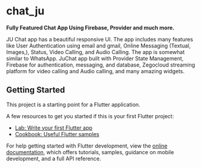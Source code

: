 # chat_ju

**Fully Featured Chat App Using Firebase, Provider and much more.**

JU Chat app has a beautiful responsive UI. The app includes many features like User Authentication using email and gmail, Online Messaging (Textual, Images,), Status,  Video Calling, and Audio Calling. The app is somewhat similar to WhatsApp. JuChat app built with Provider State Management, Firebase for authentication, messaging, and database, Zegocloud streaming platform for video calling and Audio calling, and many amazing widgets.

## Getting Started

This project is a starting point for a Flutter application.

A few resources to get you started if this is your first Flutter project:

- [Lab: Write your first Flutter app](https://docs.flutter.dev/get-started/codelab)
- [Cookbook: Useful Flutter samples](https://docs.flutter.dev/cookbook)

For help getting started with Flutter development, view the
[online documentation](https://docs.flutter.dev/), which offers tutorials,
samples, guidance on mobile development, and a full API reference.
